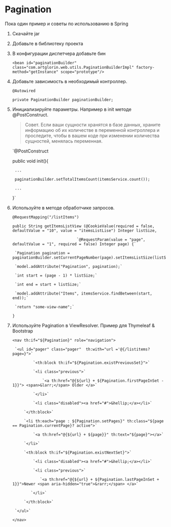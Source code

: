 # Pagination

Пока один пример и советы по использованию в Spring

1. Скачайте jar
2. Добавьте в библиотеку проекта
3. В конфигурации диспетчера добавьте бин

	``<bean id="paginationBuilder" class="com.artglorin.web.utils.PaginationBuilderImpl" factory-method="getInstance" scope="prototype"/>``

4. Добавьте зависимость в необходимый контроллер.

	`@Autowired`

	`private PaginationBuilder paginationBuilder;`

5. Инициализируйте параметры. Например в init методе @PostConstruct.

	> Совет. Если ваши сущности хранятся в базе данных, храните информацию об их количестве в переменной контроллера и проследите, чтобы в вашем коде при изменении количества сущностей, менялась переменная.

	`@PostConstruct

	public void init(){

	    ...

		paginationBuilder.setTotalItemsCount(itemsService.count());

		...

	}`

6. Используйте в методе обработчике запросов.

	`@RequestMapping("/listItems")`

	`public String getItemsListView (@CookieValue(required = false, defaultValue = "10", value = "itemsListLise") Integer listSize,`

	                               `@RequestParam(value = "page", defaultValue = "1", required = false) Integer page) {`

		`Pagination pagination = paginationBuilder.setCurrentPageNumber(page).setItemsListSize(listSize).build();`

		`model.addAttribute("Pagination", pagination);`

		`int start = (page - 1) * listSize;`

		`int end = start + listSize;`

		`model.addAttribute("Items", itemsService.findBetween(start, end));`

		`return "some-view-name";`

	`}`

7. Используйте Pagination в ViewResolver. Пример для Thymeleaf & Bootstrap

	`<nav th:if="${Pagination}" role="navigation">`

	    `<ul id="pager" class="pager"  th:with="url ='@{/listitems?page=}">`

	    	    `<th:block th:if="${Pagination.existPreviousSet}">`

	            `<li class="previous">`

	                `<a th:href="@{${url} + ${Pagination.firstPageInSet - 1}}"> <span>&larr;</span> Older </a>`

                `</li>`

                `<li class="disabled"><a href="#">&hellip;</a></li>`

            `</th:block>`

            `<li th:each="page : ${Pagination.setPages}" th:class="${page == Pagination.currentPage}? active">`

                `<a th:href="@{${url} + ${page}}" th:text="${page}"></a>`

            `</li>`

            `<th:block th:if="${Pagination.existNextSet}">`

                `<li class="disabled"><a href="#">&hellip;</a></li>`

                `<li class="previous">`

                   `<a th:href="@{${url} + ${Pagination.lastPageInSet + 1}}">Newer <span aria-hidden="true">&rarr;</span> </a>`

               `</li>`

            `</th:block>`

	    `</ul>`

	`</nav>`
